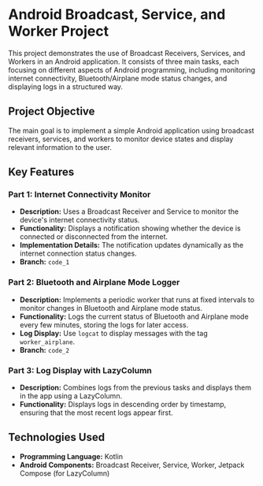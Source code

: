 # Android Broadcast, Service, and Worker Project

This project demonstrates the use of Broadcast Receivers, Services, and Workers in an Android application. It consists of three main tasks, each focusing on different aspects of Android programming, including monitoring internet connectivity, Bluetooth/Airplane mode status changes, and displaying logs in a structured way.

## Project Objective
The main goal is to implement a simple Android application using broadcast receivers, services, and workers to monitor device states and display relevant information to the user.

## Key Features

### Part 1: Internet Connectivity Monitor
- **Description:** Uses a Broadcast Receiver and Service to monitor the device's internet connectivity status.
- **Functionality:** Displays a notification showing whether the device is connected or disconnected from the internet.
- **Implementation Details:** The notification updates dynamically as the internet connection status changes.
- **Branch:** `code_1`

### Part 2: Bluetooth and Airplane Mode Logger
- **Description:** Implements a periodic worker that runs at fixed intervals to monitor changes in Bluetooth and Airplane mode status.
- **Functionality:** Logs the current status of Bluetooth and Airplane mode every few minutes, storing the logs for later access.
- **Log Display:** Use `logcat` to display messages with the tag `worker_airplane`.
- **Branch:** `code_2`

### Part 3: Log Display with LazyColumn
- **Description:** Combines logs from the previous tasks and displays them in the app using a LazyColumn.
- **Functionality:** Displays logs in descending order by timestamp, ensuring that the most recent logs appear first.

## Technologies Used
- **Programming Language:** Kotlin
- **Android Components:** Broadcast Receiver, Service, Worker, Jetpack Compose (for LazyColumn)

